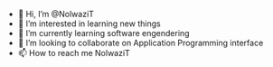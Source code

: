 - 👋 Hi, I’m @NolwaziT
- 👀 I’m interested in learning new things
- 🌱 I’m currently learning software engendering 
- 💞️ I’m looking to collaborate on Application Programming interface 
- 📫 How to reach me NolwaziT

<!---
NolwaziT/NolwaziT is a ✨ special ✨ repository because its `README.md` (this file) appears on your GitHub profile.
You can click the Preview link to take a look at your changes.
--->
